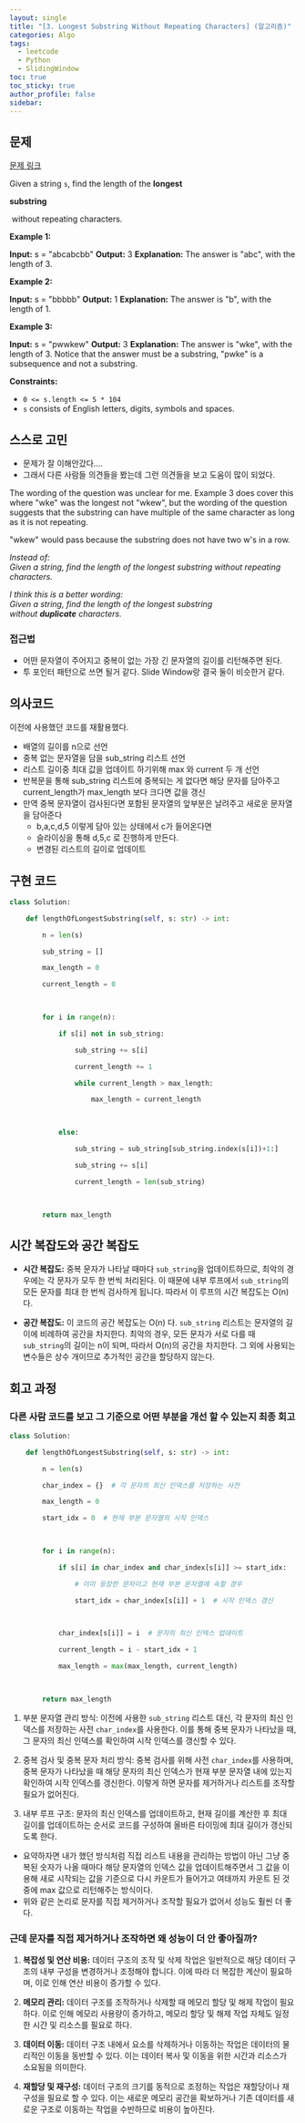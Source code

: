 ```yaml
---
layout: single
title: "[3. Longest Substring Without Repeating Characters] (알고리즘)"
categories: Algo
tags:
  - leetcode
  - Python
  - SlidingWindow
toc: true
toc_sticky: true
author_profile: false
sidebar:
---
```


## 문제

[문제 링크](https://leetcode.com/problems/longest-substring-without-repeating-characters/?envType=study-plan-v2&envId=top-interview-150)

Given a string `s`, find the length of the **longest** 

**substring**

 without repeating characters.

**Example 1:**

**Input:** s = "abcabcbb"
**Output:** 3
**Explanation:** The answer is "abc", with the length of 3.

**Example 2:**

**Input:** s = "bbbbb"
**Output:** 1
**Explanation:** The answer is "b", with the length of 1.

**Example 3:**

**Input:** s = "pwwkew"
**Output:** 3
**Explanation:** The answer is "wke", with the length of 3.
Notice that the answer must be a substring, "pwke" is a subsequence and not a substring.

**Constraints:**

- `0 <= s.length <= 5 * 104`
- `s` consists of English letters, digits, symbols and spaces.

## 스스로 고민

- 문제가 잘 이해안갔다....
- 그래서 다른 사람들 의견들을 봤는데 그런 의견들을 보고 도움이 많이 되었다.

The wording of the question was unclear for me. Example 3 does cover this where "wke" was the longest not "wkew", but the wording of the question suggests that the substring can have multiple of the same character as long as it is not repeating.

"wkew" would pass because the substring does not have two w's in a row.

_Instead of:  
Given a string, find the length of the longest substring without repeating characters._

_I think this is a better wording:  
Given a string, find the length of the longest substring without **duplicate** characters._

### 접근법

- 어떤 문자열이 주어지고 중복이 없는 가장 긴 문자열의 길이를 리턴해주면 된다.
- 투 포인터 패턴으로 쓰면 될거 같다.  Slide Window랑 결국 둘이 비슷한거 같다.

## 의사코드

이전에 사용했던 코드를 재활용했다.

- 배열의 길이를 n으로 선언
- 중복 없는 문자열을 담을 sub_string 리스트 선언
- 리스트 길이중 최대 값을 업데이트 하기위해 max 와 current 두 개 선언
- 반복문을 통해 sub_string 리스트에 중복되는 게 없다면 해당 문자를 담아주고 current_length가 max_length 보다 크다면 값을 갱신
- 만역 중복 문자열이 검사된다면 포함된 문자열의 앞부분은 날려주고 새로운 문자열을 담아준다
	- b,a,c,d,5 이렇게 담아 있는 상태에서 c가 들어온다면
	- 슬라이싱을 통해 d,5,c 로 진행하게 만든다.
	- 변경된 리스트의 길이로 업데이트

## 구현 코드

```python
class Solution:

    def lengthOfLongestSubstring(self, s: str) -> int:

        n = len(s)

        sub_string = []

        max_length = 0

        current_length = 0

  

        for i in range(n):

            if s[i] not in sub_string:

                sub_string += s[i]

                current_length += 1

                while current_length > max_length:

                    max_length = current_length

  

            else:

                sub_string = sub_string[sub_string.index(s[i])+1:]

                sub_string += s[i]

                current_length = len(sub_string)

  

        return max_length
```

## 시간 복잡도와 공간 복잡도

- **시간 복잡도:** 중복 문자가 나타날 때마다 `sub_string`을 업데이트하므로, 최악의 경우에는 각 문자가 모두 한 번씩 처리된다. 이 때문에 내부 루프에서 `sub_string`의 모든 문자를 최대 한 번씩 검사하게 됩니다. 따라서 이 루프의 시간 복잡도는 O(n) 다.

- **공간 복잡도:** 이 코드의 공간 복잡도는 O(n) 다. `sub_string` 리스트는 문자열의 길이에 비례하여 공간을 차지한다. 최악의 경우, 모든 문자가 서로 다를 때 `sub_string`의 길이는 n이 되며, 따라서 O(n)의 공간을 차지한다. 그 외에 사용되는 변수들은 상수 개이므로 추가적인 공간을 할당하지 않는다.

## 회고 과정

### 다른 사람 코드를 보고 그 기준으로 어떤 부분을 개선 할 수 있는지 최종 회고

```python
class Solution:

    def lengthOfLongestSubstring(self, s: str) -> int:

        n = len(s)

        char_index = {}  # 각 문자의 최신 인덱스를 저장하는 사전

        max_length = 0

        start_idx = 0  # 현재 부분 문자열의 시작 인덱스

  

        for i in range(n):

            if s[i] in char_index and char_index[s[i]] >= start_idx:

                # 이미 등장한 문자이고 현재 부분 문자열에 속할 경우

                start_idx = char_index[s[i]] + 1  # 시작 인덱스 갱신

  

            char_index[s[i]] = i  # 문자의 최신 인덱스 업데이트

            current_length = i - start_idx + 1

            max_length = max(max_length, current_length)

  

        return max_length
```

1. 부분 문자열 관리 방식: 이전에 사용한 `sub_string` 리스트 대신, 각 문자의 최신 인덱스를 저장하는 사전 `char_index`를 사용한다. 이를 통해 중복 문자가 나타났을 때, 그 문자의 최신 인덱스를 확인하여 시작 인덱스를 갱신할 수 있다.
    
2. 중복 검사 및 중복 문자 처리 방식: 중복 검사를 위해 사전 `char_index`를 사용하며, 중복 문자가 나타났을 때 해당 문자의 최신 인덱스가 현재 부분 문자열 내에 있는지 확인하여 시작 인덱스를 갱신한다. 이렇게 하면 문자를 제거하거나 리스트를 조작할 필요가 없어진다.
    
3. 내부 루프 구조: 문자의 최신 인덱스를 업데이트하고, 현재 길이를 계산한 후 최대 길이를 업데이트하는 순서로 코드를 구성하여 올바른 타이밍에 최대 길이가 갱신되도록 한다.
    
- 요약하자면 내가 했던 방식처럼 직접 리스트 내용을 관리하는 방법이 아닌 그냥 중복된 숫자가 나올 때마다 해당 문자열의 인덱스 값을 업데이트해주면서 그 값을 이용해 새로 시작되는 값을 기준으로 다시 카운트가 들어가고 여태까지 카운트 된 것 중에 max 값으로 리턴해주는 방식이다.
- 위와 같은 논리로 문자를 직접 제거하거나 조작할 필요가 없어서 성능도 훨씬 더 좋다.

### 근데 문자를 직접 제거하거나 조작하면 왜 성능이 더 안 좋아질까?

1. **복잡성 및 연산 비용:** 데이터 구조의 조작 및 삭제 작업은 일반적으로 해당 데이터 구조의 내부 구성을 변경하거나 조정해야 합니다. 이에 따라 더 복잡한 계산이 필요하며, 이로 인해 연산 비용이 증가할 수 있다.
    
2. **메모리 관리:** 데이터 구조를 조작하거나 삭제할 때 메모리 할당 및 해제 작업이 필요하다. 이로 인해 메모리 사용량이 증가하고, 메모리 할당 및 해제 작업 자체도 일정한 시간 및 리소스를 필요로 하다.
    
3. **데이터 이동:** 데이터 구조 내에서 요소를 삭제하거나 이동하는 작업은 데이터의 물리적인 이동을 동반할 수 있다. 이는 데이터 복사 및 이동을 위한 시간과 리소스가 소요됨을 의미한다.
    
4. **재할당 및 재구성:** 데이터 구조의 크기를 동적으로 조정하는 작업은 재할당이나 재구성을 필요로 할 수 있다. 이는 새로운 메모리 공간을 확보하거나 기존 데이터를 새로운 구조로 이동하는 작업을 수반하므로 비용이 높아진다.
